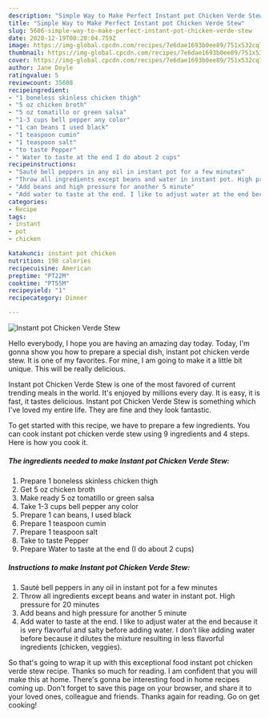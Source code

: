 ```yaml
---
description: "Simple Way to Make Perfect Instant pot Chicken Verde Stew"
title: "Simple Way to Make Perfect Instant pot Chicken Verde Stew"
slug: 5686-simple-way-to-make-perfect-instant-pot-chicken-verde-stew
date: 2020-12-19T00:20:04.759Z
image: https://img-global.cpcdn.com/recipes/7e6dae1693b0ee89/751x532cq70/instant-pot-chicken-verde-stew-recipe-main-photo.jpg
thumbnail: https://img-global.cpcdn.com/recipes/7e6dae1693b0ee89/751x532cq70/instant-pot-chicken-verde-stew-recipe-main-photo.jpg
cover: https://img-global.cpcdn.com/recipes/7e6dae1693b0ee89/751x532cq70/instant-pot-chicken-verde-stew-recipe-main-photo.jpg
author: Jane Doyle
ratingvalue: 5
reviewcount: 35608
recipeingredient:
- "1 boneless skinless chicken thigh"
- "5 oz chicken broth"
- "5 oz tomatillo or green salsa"
- "1-3 cups bell pepper any color"
- "1 can beans I used black"
- "1 teaspoon cumin"
- "1 teaspoon salt"
- "to taste Pepper"
- " Water to taste at the end I do about 2 cups"
recipeinstructions:
- "Sauté bell peppers in any oil in instant pot for a few minutes"
- "Throw all ingredients except beans and water in instant pot. High pressure for 20 minutes"
- "Add beans and high pressure for another 5 minute"
- "Add water to taste at the end. I like to adjust water at the end because it is very flavorful and salty before adding water. I don’t like adding water before because it dilutes the mixture resulting in less flavorful ingredients (chicken, veggies)."
categories:
- Recipe
tags:
- instant
- pot
- chicken

katakunci: instant pot chicken 
nutrition: 198 calories
recipecuisine: American
preptime: "PT22M"
cooktime: "PT55M"
recipeyield: "1"
recipecategory: Dinner

---
```



![Instant pot Chicken Verde Stew](https://img-global.cpcdn.com/recipes/7e6dae1693b0ee89/751x532cq70/instant-pot-chicken-verde-stew-recipe-main-photo.jpg)

Hello everybody, I hope you are having an amazing day today. Today, I'm gonna show you how to prepare a special dish, instant pot chicken verde stew. It is one of my favorites. For mine, I am going to make it a little bit unique. This will be really delicious.

Instant pot Chicken Verde Stew is one of the most favored of current trending meals in the world. It's enjoyed by millions every day. It is easy, it is fast, it tastes delicious. Instant pot Chicken Verde Stew is something which I've loved my entire life. They are fine and they look fantastic.




To get started with this recipe, we have to prepare a few ingredients. You can cook instant pot chicken verde stew using 9 ingredients and 4 steps. Here is how you cook it.

<!--inarticleads1-->

##### The ingredients needed to make Instant pot Chicken Verde Stew:

1. Prepare 1 boneless skinless chicken thigh
1. Get 5 oz chicken broth
1. Make ready 5 oz tomatillo or green salsa
1. Take 1-3 cups bell pepper any color
1. Prepare 1 can beans, I used black
1. Prepare 1 teaspoon cumin
1. Prepare 1 teaspoon salt
1. Take to taste Pepper
1. Prepare  Water to taste at the end (I do about 2 cups)




<!--inarticleads2-->

##### Instructions to make Instant pot Chicken Verde Stew:

1. Sauté bell peppers in any oil in instant pot for a few minutes
1. Throw all ingredients except beans and water in instant pot. High pressure for 20 minutes
1. Add beans and high pressure for another 5 minute
1. Add water to taste at the end. I like to adjust water at the end because it is very flavorful and salty before adding water. I don’t like adding water before because it dilutes the mixture resulting in less flavorful ingredients (chicken, veggies).




So that's going to wrap it up with this exceptional food instant pot chicken verde stew recipe. Thanks so much for reading. I am confident that you will make this at home. There's gonna be interesting food in home recipes coming up. Don't forget to save this page on your browser, and share it to your loved ones, colleague and friends. Thanks again for reading. Go on get cooking!
